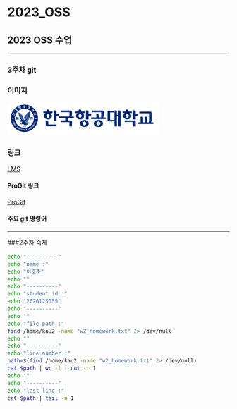 # 2023_OSS
## 2023 OSS 수업
-----
### 3주차 git
### 이미지
![Alt text](/img/kau/kau.png)
### 링크
[LMS](https://lms.kau.ac.kr/login.php)
#### ProGit 링크
[ProGit](https://git-scm.com/book/ko/v2)
#### 주요 git 명령어

-----
###2주차 숙제
```bash
echo "----------"
echo "name :"
echo "이호준"
echo ""
echo "----------"
echo "student id :"
echo "2020125055"
echo "----------"
echo ""
echo "file path :"
find /home/kau2 -name "w2_homework.txt" 2> /dev/null
echo ""
echo "----------"
echo "line number :"
path=$(find /home/kau2 -name "w2_homework.txt" 2> /dev/null)
cat $path | wc -l | cut -c 1
echo ""
echo "----------"
echo "last line :"
cat $path | tail -n 1
```
